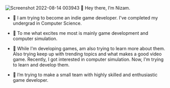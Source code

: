  ![Screenshot 2022-08-14 003943](https://user-images.githubusercontent.com/59260722/184506869-b71c4482-a16e-4c11-8403-6d824a36fd55.png) 👋 Hey there, I’m Nizam.

 
- 🎯 I am trying to become an indie game developer. I've completed my undergrad in Computer Science.  

- 👀 To me what excites me most is mainly game development and computer simulation.   

- 🌱 While I'm developing games, am also trying to learn more about them. Also trying keep up with trending topics and what makes a good video game. Recently, 
  I got interested in computer simulation. Now, I'm trying to learn and develop them.
  
- 💞️ I’m trying to make a small team with highly skilled and enthusiastic game developer.
<!---
N12AM/N12AM is a ✨ special ✨ repository because its `README.md` (this file) appears on your GitHub profile.
You can click the Preview link to take a look at your changes.
--->
